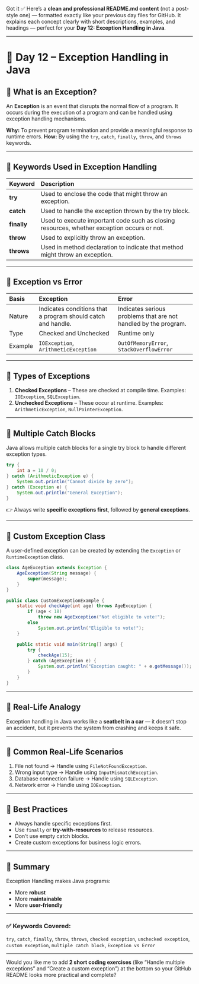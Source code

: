 Got it ✅
Here’s a **clean and professional README.md content** (not a post-style one) — formatted exactly like your previous day files for GitHub.
It explains each concept clearly with short descriptions, examples, and headings — perfect for your **Day 12: Exception Handling in Java**.

---

# 🧩 Day 12 – Exception Handling in Java

## 🔹 What is an Exception?

An **Exception** is an event that disrupts the normal flow of a program.
It occurs during the execution of a program and can be handled using exception handling mechanisms.

**Why:** To prevent program termination and provide a meaningful response to runtime errors.
**How:** By using the `try`, `catch`, `finally`, `throw`, and `throws` keywords.

---

## 🔹 Keywords Used in Exception Handling

| Keyword     | Description                                                                                |
| :---------- | :----------------------------------------------------------------------------------------- |
| **try**     | Used to enclose the code that might throw an exception.                                    |
| **catch**   | Used to handle the exception thrown by the try block.                                      |
| **finally** | Used to execute important code such as closing resources, whether exception occurs or not. |
| **throw**   | Used to explicitly throw an exception.                                                     |
| **throws**  | Used in method declaration to indicate that method might throw an exception.               |

---

## 🔹 Exception vs Error

| Basis   | Exception                                                    | Error                                                           |
| :------ | :----------------------------------------------------------- | :-------------------------------------------------------------- |
| Nature  | Indicates conditions that a program should catch and handle. | Indicates serious problems that are not handled by the program. |
| Type    | Checked and Unchecked                                        | Runtime only                                                    |
| Example | `IOException`, `ArithmeticException`                         | `OutOfMemoryError`, `StackOverflowError`                        |

---

## 🔹 Types of Exceptions

1. **Checked Exceptions** – These are checked at compile time.
   Examples: `IOException`, `SQLException`.
2. **Unchecked Exceptions** – These occur at runtime.
   Examples: `ArithmeticException`, `NullPointerException`.

---

## 🔹 Multiple Catch Blocks

Java allows multiple catch blocks for a single try block to handle different exception types.

```java
try {
    int a = 10 / 0;
} catch (ArithmeticException e) {
    System.out.println("Cannot divide by zero");
} catch (Exception e) {
    System.out.println("General Exception");
}
```

👉 Always write **specific exceptions first**, followed by **general exceptions**.

---

## 🔹 Custom Exception Class

A user-defined exception can be created by extending the `Exception` or `RuntimeException` class.

```java
class AgeException extends Exception {
    AgeException(String message) {
        super(message);
    }
}
```

```java
public class CustomExceptionExample {
    static void checkAge(int age) throws AgeException {
        if (age < 18)
            throw new AgeException("Not eligible to vote!");
        else
            System.out.println("Eligible to vote!");
    }

    public static void main(String[] args) {
        try {
            checkAge(15);
        } catch (AgeException e) {
            System.out.println("Exception caught: " + e.getMessage());
        }
    }
}
```

---

## 🔹 Real-Life Analogy

Exception handling in Java works like a **seatbelt in a car** —
it doesn’t stop an accident, but it prevents the system from crashing and keeps it safe.

---

## 🔹 Common Real-Life Scenarios

1. File not found → Handle using `FileNotFoundException`.
2. Wrong input type → Handle using `InputMismatchException`.
3. Database connection failure → Handle using `SQLException`.
4. Network error → Handle using `IOException`.

---

## 🔹 Best Practices

* Always handle specific exceptions first.
* Use `finally` or **try-with-resources** to release resources.
* Don’t use empty catch blocks.
* Create custom exceptions for business logic errors.

---

## 🔹 Summary

Exception Handling makes Java programs:

* More **robust**
* More **maintainable**
* More **user-friendly**

---

### ✅ Keywords Covered:

`try`, `catch`, `finally`, `throw`, `throws`, `checked exception`, `unchecked exception`, `custom exception`, `multiple catch block`, `Exception vs Error`

---

Would you like me to add **2 short coding exercises** (like “Handle multiple exceptions” and “Create a custom exception”) at the bottom so your GitHub README looks more practical and complete?
